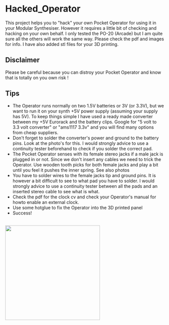 # Hacked_Operator
This project helps you to "hack" your own Pocket Operator for using it in your Modular Synthesiser. However it requires a little bit of checking and hacking on your own behalf. I only tested the PO-20 (Arcade) but I am quite sure all the others will work the same way. Please check the pdf and images for info. I have also added stl files for your 3D printing.


## Disclaimer
Please be careful because you can distroy your Pocket Operator and know that is totally on you own risk ! 

## Tips
- The Operator runs normally on two 1.5V batteries or 3V (or 3.3V), but we want to run it on your synth +5V power supply (assuming your supply has 5V). To keep things simple I have used a ready made converter between my +5V Eurorack and the battery clips. Google for "5 volt to 3.3 volt converter" or "ams1117 3.3v" and you will find many options from cheap suppliers. 
- Don't forget to solder the converter's power and ground to the battery pins. Look at the photo's for this. I would strongly advice to use a continuity tester beforehand to check if you solder the correct pad.
- The Pocket Operator senses with its female stereo jacks if a male jack is plugged in or not. Since we don't insert any cables we need to trick the Operator. Use wooden tooth picks for both female jacks and play a bit until you feel it pushes the inner spring. See also photos
- You have to solder wires to the female jacks tip and ground pins. It is however a bit difficult to see to what pad you have to solder. I would strongly advice to use a continuity tester between all the pads and an inserted stereo cable to see what is what.
- Check the pdf for the clock cv and check your Operator's manual for howto enable an external clock.
- Use some hotglue to fix the Operator into the 3D printed panel
- Success!

<br>
<img src="https://raw.githubusercontent.com/PierreIsCoding/Hacked_Operator/main/images/20210218_171313.jpg" width="300" />
<br>
